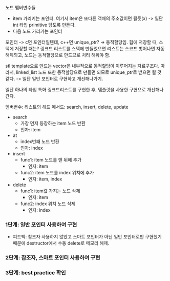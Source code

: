 노드 멤버변수들
- item 가리키는 포인터. 여기서 item은 또다른 객체의 주소값이면 될듯(x) -> 일단 int 타입 primitive 담도록 만든다.
- 다음 노드 가리키는 포인터

포인터 -> c면 포인터일텐데, c++면 unique_ptr? -> 동적할당임. 힙에 저장할 때,
스택에 저장할 때는? 링크드 리스트를 스택에 만들었으면 리스트는 스코프 벗어나면 자동해제되고, 노드는 동적할당으로 만드므로 처리 해줘야 함.

stl template으로 만드는 vector은 내부적으로 동적할당이 이루어지는 자료구조다.
따라서, linked_list 노드 또한 동적할당으로 만들면 되므로 unique_ptr로 받으면 될 것 같다. -> 일단 일반 포인터로 구현하고 개선해나가기.

일단 하나의 타입 특화 링크드리스트를 구현한 후, 템플릿을 사용한 구현으로 개선해나간다.

멤버변수: 리스트의 헤드
메서드: search, insert, delete, update
- search
    - 가장 먼저 등장하는 item 노드 반환
    - 인자: item
- at
    - index번째 노드 반환
    - 인자: index
- insert
    - func1: item 노드를 맨 뒤에 추가
        - 인자: item
    - func2: item 노드를 index 위치에 추가
        - 인자: item, index
- delete
    - func1: item값 가지는 노드 삭제
        - 인자: item
    - func2: index 위치 노드 삭제
        - 인자: index

### 1단계: 일반 포인터 사용하여 구현
- 피드백: 참조자 사용하지 않았고 스마트 포인터가 아닌 일반 포인터로만 구현했기 때문에 destructor에서 수동 delete로 메모리 해제.
### 2단계: 참조자, 스마트 포인터 사용하여 구현
### 3단계: best practice 확인
